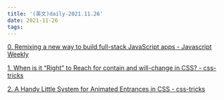 ```yaml
---
title: '(英文)daily-2021.11.26'
date: 2021-11-26
tags:
---
```


[0. Remixing a new way to build full-stack JavaScript apps - Javascript Weekly](https://javascriptweekly.com/issues/566)

[1. When is it “Right” to Reach for  contain and will-change in CSS? - css-tricks](https://css-tricks.com/when-is-it-right-to-reach-for-contain-and-will-change-in-css/)

[2. A Handy Little System for Animated Entrances in CSS - css-tricks](https://css-tricks.com/a-handy-little-system-for-animated-entrances-in-css/)
